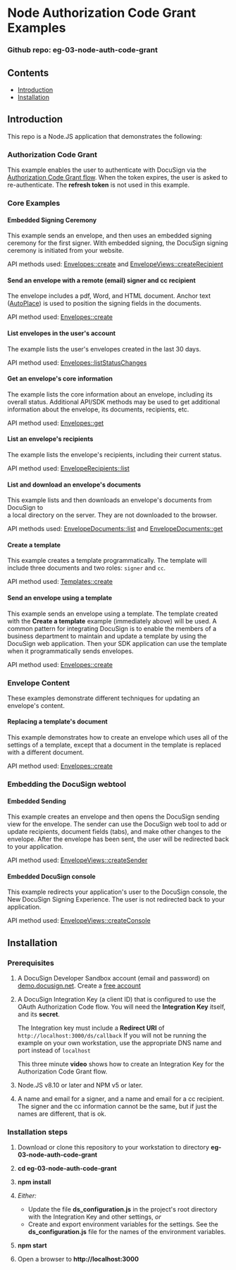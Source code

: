 # Node Authorization Code Grant Examples

### Github repo: eg-03-node-auth-code-grant

## Contents
* [Introduction](#introduction)
* [Installation](#installation)

## Introduction
This repo is a Node.JS application that demonstrates the following:

### Authorization Code Grant
This example enables the user to authenticate with DocuSign via the 
[Authorization Code Grant flow](https://developers.docusign.com/esign-rest-api/guides/authentication/oauth2-code-grant). 
When the token expires, the user is asked to re-authenticate. 
The **refresh token** is not used in this example. 

### Core Examples

#### Embedded Signing Ceremony
This example sends an envelope, and then uses an embedded signing ceremony for the first signer.
With embedded signing, the DocuSign signing ceremony is initiated from your website. 

API methods used: [Envelopes::create](https://developers.docusign.com/esign-rest-api/reference/Envelopes/Envelopes/create) and
[EnvelopeViews::createRecipient](https://developers.docusign.com/esign-rest-api/reference/Envelopes/EnvelopeViews/createRecipient)


#### Send an envelope with a remote (email) signer and cc recipient
The envelope includes a pdf, Word, and HTML document. 
Anchor text ([AutoPlace](https://support.docusign.com/en/guides/AutoPlace-New-DocuSign-Experience)) 
is used to position the signing fields in the documents.

API method used: [Envelopes::create](https://developers.docusign.com/esign-rest-api/reference/Envelopes/Envelopes/create)

#### List envelopes in the user's account
The example lists the user's envelopes created in the last 30 days.

API method used: [Envelopes::listStatusChanges](https://developers.docusign.com/esign-rest-api/reference/Envelopes/Envelopes/listStatusChanges)

#### Get an envelope's core information
The example lists the core information about an envelope, including its overall status.
Additional API/SDK methods may be used to get additional information about the 
envelope, its documents, recipients, etc.

API method used: [Envelopes::get](https://developers.docusign.com/esign-rest-api/reference/Envelopes/Envelopes/get)

#### List an envelope's recipients
The example lists the envelope's recipients, including their current status.

API method used: [EnvelopeRecipients::list](https://developers.docusign.com/esign-rest-api/reference/Envelopes/EnvelopeRecipients/list)

#### List and download an envelope's documents
This example lists and then downloads an envelope's documents from DocuSign to  
a local directory on the server. 
They are not downloaded to the browser. 

API methods used: [EnvelopeDocuments::list](https://developers.docusign.com/esign-rest-api/reference/Envelopes/EnvelopeDocuments/list)
and [EnvelopeDocuments::get](https://developers.docusign.com/esign-rest-api/reference/Envelopes/EnvelopeDocuments/get)

#### Create a template
This example creates a template programmatically. 
The template will include three documents and two roles: `signer` and `cc`.

API method used: [Templates::create](https://developers.docusign.com/esign-rest-api/reference/Templates/Templates/create)

#### Send an envelope using a template
This example sends an envelope using a template. The template created with the **Create a template** example 
(immediately above) will be used. A common pattern for integrating DocuSign is to enable
the members of a business department to maintain and update a template by using the DocuSign web application.
Then your SDK application can use the template when it programmatically sends envelopes.

API method used: [Envelopes::create](https://developers.docusign.com/esign-rest-api/reference/Envelopes/Envelopes/create)

### Envelope Content

These examples demonstrate different techniques for updating an envelope's content.

#### Replacing a template's document
This example demonstrates how to create an envelope which uses all of the settings of a template,
except that a document in the template is replaced with a different document.

API method used: [Envelopes::create](https://developers.docusign.com/esign-rest-api/reference/Envelopes/Envelopes/create)

### Embedding the DocuSign webtool

#### Embedded Sending
This example creates an envelope and then opens the DocuSign sending view for the envelope. 
The sender can use the DocuSign web tool to add or update recipients, document fields (tabs),
and make other changes to the envelope. After the envelope has been sent, the user will be
redirected back to your application.

API method used: [EnvelopeViews::createSender](https://developers.docusign.com/esign-rest-api/reference/Envelopes/EnvelopeViews/createSender)

#### Embedded DocuSign console
This example redirects your application's user to the DocuSign console, the New DocuSign Signing Experience.
The user is not redirected back to your application.

API method used: [EnvelopeViews::createConsole](https://developers.docusign.com/esign-rest-api/reference/Envelopes/EnvelopeViews/createConsole)

## Installation

### Prerequisites
1. A DocuSign Developer Sandbox account (email and password) on [demo.docusign.net](https://demo.docusign.net).
   Create a [free account](https://go.docusign.com/o/sandbox/)
1. A DocuSign Integration Key (a client ID) that is configured to use the OAuth Authorization Code flow.
   You will need the **Integration Key** itself, and its **secret**.

   The Integration key must include a **Redirect URI** of `http://localhost:3000/ds/callback` 
   If you will not be running the example on your own workstation, use the appropriate DNS name and port instead of `localhost`
   
   This three minute **video** shows how to create an Integration Key for the Authorization Code Grant flow.
1. Node.JS v8.10 or later and NPM v5 or later.
1. A name and email for a signer, and a name and email for a cc recipient. 
   The signer and the cc information cannot be the same, but if just the names are different, that is ok.

### Installation steps
1. Download or clone this repository to your workstation to directory **eg-03-node-auth-code-grant**
1. **cd eg-03-node-auth-code-grant**
1. **npm install**
1. *Either:*
   
   * Update the file **ds_configuration.js** in the project's root directory with the Integration Key
     and other settings, *or*
   * Create and export environment variables for the settings. See the **ds_configuration.js** file 
     for the names of the environment variables.

1. **npm start** 
1. Open a browser to **http://localhost:3000**


 
